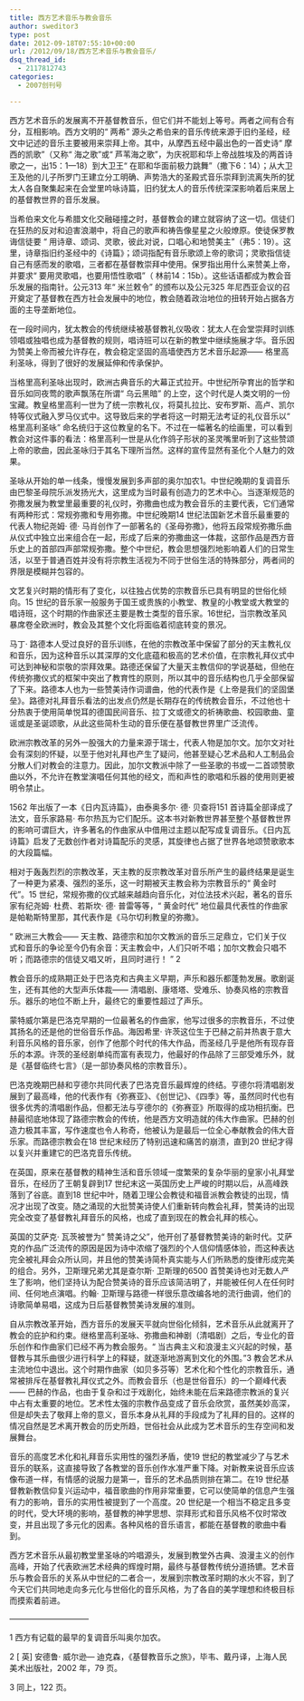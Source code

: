 ```yaml
---
title: 西方艺术音乐与教会音乐
author: sweditor3
type: post
date: 2012-09-18T07:55:10+00:00
url: /2012/09/18/西方艺术音乐与教会音乐/
dsq_thread_id:
  - 2117812743
categories:
  - 2007创刊号

---
```

西方艺术音乐的发展离不开基督教音乐，但它们并不能划上等号。两者之间有合有分，互相影响。西方文明的“ 两希” 源头之希伯来的音乐传统来源于旧约圣经，经文中记述的音乐主要被用来崇拜上帝。其中，从摩西五经中最出色的一首史诗“ 摩西的凯歌”（又称“ 海之歌”或“ 芦苇海之歌”，为庆祝耶和华上帝战胜埃及的两首诗歌之一，出15：1—18）到大卫王“ 在耶和华面前极力跳舞”（撒下6：14）；从大卫王及他的儿子所罗门王建立分工明确、声势浩大的圣殿式音乐崇拜到流离失所的犹太人各自聚集起来在会堂里吟咏诗篇，旧约犹太人的音乐传统深深影响着后来居上的基督教世界的音乐发展。

当希伯来文化与希腊文化交融碰撞之时，基督教会的建立就容纳了这一切。信徒们在狂热的反对和迫害浪潮中，将自己的歌声和祷告像星星之火般燎原。使徒保罗教诲信徒要 “ 用诗章、颂词、灵歌，彼此对说，口唱心和地赞美主”（弗5：19）。这里，诗章指旧约圣经中的《诗篇》；颂词指配有音乐歌颂上帝的歌词；灵歌指信徒自己有感而发的歌唱，三者都在基督教崇拜中使用。保罗指出用什么来赞美上帝，并要求“ 要用灵歌唱，也要用悟性歌唱”（ 林前14：15b）。这些话语都成为教会音乐发展的指南针。公元313 年“ 米兰敕令” 的颁布以及公元325 年尼西亚会议的召开奠定了基督教在西方社会发展中的地位，教会随着政治地位的扭转开始占据各方面的主导垄断地位。

在一段时间内，犹太教会的传统继续被基督教礼仪吸收：犹太人在会堂崇拜时训练领唱或独唱也成为基督教的规则，唱诗班可以在新的教堂中继续施展才华。音乐因为赞美上帝而被允许存在，教会稳定坚固的高墙使西方艺术音乐起源—— 格里高利圣咏，得到了很好的发展延伸和传承保护。

当格里高利圣咏出现时，欧洲古典音乐的大幕正式拉开。中世纪所孕育出的哲学和音乐如同夜莺的歌声飘荡在所谓“ 乌云黑暗” 的上空，这个时代是人类文明的一份宝藏。教皇格里高利一世为了统一宗教礼仪，将莫扎拉比、安布罗斯、高卢、凯尔特等仪式融入罗马仪式中。这导致后来的学者将这一时期无法考证的礼仪音乐以“ 格里高利圣咏” 命名统归于这位教皇的名下。不过在一幅著名的绘画里，可以看到教会对这件事的看法：格里高利一世是从化作鸽子形状的圣灵嘴里听到了这些赞颂上帝的歌曲，因此圣咏归于其名下理所当然。这样的宣传显然有圣化个人魅力的效果。

圣咏从开始的单一线条，慢慢发展到多声部的奥尔加农1。中世纪晚期的复调音乐由巴黎圣母院乐派发扬光大，这里成为当时最有创造力的艺术中心。当逐渐规范的弥撒发展为教堂里最重要的礼仪时，弥撒曲也成为教会音乐的主要代表，它们通常有两种形式：常规弥撒和专用弥撒。中世纪晚期14 世纪法国新艺术音乐最重要的代表人物纪尧姆· 德· 马肖创作了一部著名的《圣母弥撒》，他将五段常规弥撒乐曲从仪式中独立出来组合在一起，形成了后来的弥撒曲这一体裁，这部作品是西方音乐史上的首部四声部常规弥撒。整个中世纪，教会思想强烈地影响着人们的日常生活，以至于普通百姓并没有将宗教生活视为不同于世俗生活的特殊部分，两者间的界限是模糊并包容的。

文艺复兴时期的情形有了变化，以往独占优势的宗教音乐已具有明显的世俗化倾向。15 世纪的音乐家一般服务于国王或贵族的小教堂、教皇的小教堂或大教堂的唱诗班，这个时期的作曲家还主要是教士类型的音乐家。16世纪，当宗教改革风暴席卷全欧洲时，教会及其整个文化将面临着彻底转变的景况。

马丁· 路德本人受过良好的音乐训练，在他的宗教改革中保留了部分的天主教礼仪和音乐，因为这种音乐以其深厚的文化底蕴和极高的艺术价值，在宗教礼拜仪式中可达到神秘和崇敬的崇拜效果。路德还保留了大量天主教信仰的学说基础，但他在传统弥撒仪式的框架中突出了教育性的原则，所以其中的音乐结构也几乎全部保留了下来。路德本人也为一些赞美诗作词谱曲，他的代表作是《上帝是我们的坚固堡垒》。路德对礼拜音乐看法的出发点仍然是长期存在的传统教会音乐，不过他也十分热衷于使用简单悦耳的德国民间音乐、拉丁文或德文的祈祷歌曲、校园歌曲、童谣或是圣诞颂歌，从此这些简朴生动的音乐便在基督教世界里广泛流传。

欧洲宗教改革的另外一股强大的力量来源于瑞士，代表人物是加尔文。加尔文对社会有深刻的怀疑，以至于他对礼拜也产生了疑问，他甚至疑心艺术品和人工制品会分散人们对教会的注意力。因此，加尔文教派中除了一些圣歌的书或一二首颂赞歌曲以外，不允许在教堂演唱任何其他的经文，而和声性的歌唱和乐器的使用则更被明令禁止。

1562 年出版了一本《日内瓦诗篇》，由泰奥多尔· 德· 贝查将151 首诗篇全部译成了法文，音乐家路易· 布尔热瓦为它们配乐。这本书对新教世界甚至整个基督教世界的影响可谓巨大，许多著名的作曲家从中借用过主题以配写成复调音乐。《日内瓦诗篇》启发了无数创作者对诗篇配乐的灵感，其旋律也占据了世界各地颂赞歌歌本的大段篇幅。

相对于轰轰烈烈的宗教改革，天主教的反宗教改革对音乐所产生的最终结果是诞生了一种更为紧凑、强烈的圣乐，这一时期被天主教会称为宗教音乐的“ 黄金时代”。15 世纪，常规弥撒的仪式越来越趋向音乐化，对位法技术兴起，著名的音乐家有纪尧姆· 杜费、若斯坎· 德· 普雷等等，“ 黄金时代” 地位最具代表性的作曲家是帕勒斯特里那，其代表作是《马尔切利教皇的弥撒》。

“ 欧洲三大教会—— 天主教、路德宗和加尔文教派的音乐三足鼎立，它们关于仪式和音乐的争论至今仍有余音：天主教会中，人们只听不唱；加尔文教会只唱不听；而路德宗的信徒又唱又听，且同时进行！ ” 2

教会音乐的成熟期正处于巴洛克和古典主义早期，声乐和器乐都蓬勃发展。歌剧诞生，还有其他的大型声乐体裁—— 清唱剧、康塔塔、受难乐、协奏风格的宗教音乐。器乐的地位不断上升，最终它的重要性超过了声乐。

蒙特威尔第是巴洛克早期的一位最著名的作曲家，他写过很多的宗教音乐，不过使其扬名的还是他的世俗音乐作品。海因希里· 许茨这位生于巴赫之前并热衷于意大利音乐风格的音乐家，创作了他那个时代的伟大作品，而圣经几乎是他所有现存音乐的本源。许茨的圣经剧单纯而富有表现力，他最好的作品除了三部受难乐外，就是《基督临终七言》（是一部协奏风格的宗教音乐）。

巴洛克晚期巴赫和亨德尔共同代表了巴洛克音乐最辉煌的终结。亨德尔将清唱剧发展到了最高峰，他的代表作有《弥赛亚》、《创世记》、《四季》等，虽然同时代也有很多优秀的清唱剧作品，但都无法与亨德尔的《弥赛亚》所取得的成功相抗衡。巴赫最彻底地体现了路德宗教会的传统，他是西方文明造就的伟大作曲家。巴赫的创造力极其丰富，写作速度也令人称奇，他被认为是最后一位全心奉献教会的伟大音乐家。而路德宗教会在18 世纪末经历了特别迅速和痛苦的崩溃，直到20 世纪才得以复兴并重建它的巴洛克音乐传统。

在英国，原来在基督教的精神生活和音乐领域一度繁荣的复杂华丽的皇家小礼拜堂音乐，在经历了王朝复辟到17 世纪末这一英国历史上严峻的时期以后，从高峰跌落到了谷底。直到18 世纪中叶，随着卫理公会教徒和福音派教会教徒的出现，情况才出现了改变。随之涌现的大批赞美诗使人们重新转向教会礼拜，赞美诗的出现完全改变了基督教礼拜音乐的风格，也成了直到现在的教会礼拜的核心。

英国的艾萨克· 瓦茨被誉为“ 赞美诗之父”，他开创了基督教赞美诗的新时代。艾萨克的作品广泛流传的原因是因为诗中浓缩了强烈的个人信仰情感体验，而这种表达完全被礼拜会众所认同，并且他的赞美诗简朴真实能与人们所熟悉的旋律形成完美的组合。另外，卫斯理兄弟尤其是查尔斯· 卫斯理的6500 首赞美诗也对无数人产生了影响，他们坚持认为配合赞美诗的音乐应该简洁明了，并能被任何人在任何时间、任何地点演唱。约翰· 卫斯理与路德一样很乐意改编各地的流行曲调，他们的诗歌简单易唱，这成为日后基督教赞美诗发展的准则。

自从宗教改革开始，西方音乐的发展天平就向世俗化倾斜，艺术音乐从此就离开了教会的庇护和约束。继格里高利圣咏、弥撒曲和神剧（清唱剧）之后，专业化的音乐创作和作曲家们已经不再为教会服务。“ 当古典主义和浪漫主义兴起的时候，基督教与其乐曲很少进行科学上的释疑，就逐渐地游离到文化的外围。”3 教会艺术从主流地位中退出。这个时期作曲家（如贝多芬等）艺术化和个性化的宗教音乐，通常被排斥在基督教礼拜仪式之外。而教会音乐（也是世俗音乐）的一个巅峰代表—— 巴赫的作品，也由于复杂和过于戏剧化，始终未能在后来路德宗教派的复兴中占有太重要的地位。艺术性太强的宗教作品变成了音乐会欣赏，虽然美妙高深，但是却失去了敬拜上帝的意义，音乐本身从礼拜的手段成为了礼拜的目的。这样的情况自然是艺术离开教会的历史所趋，世俗社会从此成为艺术音乐的生存空间和发展舞台。

音乐的高度艺术化和礼拜音乐实用性的强烈矛盾，使19 世纪的教堂减少了与艺术音乐的联系，这直接导致了各教堂的音乐创作水准严重下降。对新教来说音乐应该像布道一样，有情感的说服力是第一，音乐的艺术品质则排在第二。在19 世纪基督教新教信仰复兴运动中，福音歌曲的作用非常重要，它可以使简单的信息产生强有力的影响，音乐的实用性被提到了一个高度。20 世纪是一个相当不稳定且多变的时代，受大环境的影响，基督教的神学思想、崇拜形式和音乐风格不仅时常改变，并且出现了多元化的因素。各种风格的音乐语言，都能在基督教的歌曲中看到。

西方艺术音乐从最初教堂里圣咏的吟唱源头，发展到教堂外古典、浪漫主义的创作高峰，开始了代表欧洲艺术经典的辉煌时期，最终与基督教传统分道扬镳。艺术音乐与教会音乐的关系从中世纪的二者合一，发展到宗教改革时期的水火不容，到了今天它们共同地走向多元化与世俗化的音乐风格，为了各自的美学理想和终极目标而摸索着前进。

——————————

1 西方有记载的最早的复调音乐叫奥尔加农。

2 [ 英] 安德鲁· 威尔逊— 迪克森，《基督教音乐之旅》，毕韦、戴丹译，上海人民美术出版社，2002 年，79 页。

3 同上，122 页。